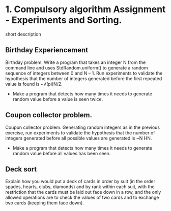 # 1. Compulsory algorithm Assignment - Experiments and Sorting.
short description

## Birthday Experiencement
Birthday problem. Write a program that takes an integer N from the command
line and uses StdRandom.uniform() to generate a random sequence of integers between
0 and N – 1. Run experiments to validate the hypothesis that the number of
integers generated before the first repeated value is found is ~√(pi)N/2.

- Make a program that detects how many times it needs to generate random value before a value is seen twice.

## Coupon collector problem.
Coupon collector problem. Generating random integers as in the previous exercise,
run experiments to validate the hypothesis that the number of integers generated
before all possible values are generated is ~N HN.

- Make a program that detects how many times it needs to generate random value before all values has been seen.

## Deck sort
Explain how you would put a deck of cards in order by suit (in the
order spades, hearts, clubs, diamonds) and by rank within each suit, with the restriction
that the cards must be laid out face down in a row, and the only allowed operations are
to check the values of two cards and to exchange two cards (keeping them face down).
